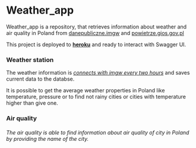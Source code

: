 # Weather_app

Weather_app is a repository, that retrieves information about weather and air quality in Poland from [danepubliczne.imgw](https://danepubliczne.imgw.pl/api/data/synop) and [powietrze.gios.gov.pl](https://powietrze.gios.gov.pl/pjp/content/api)

This project is deployed to **[heroku](https://arednaskel-weatherapp.herokuapp.com/weather-app/swagger-ui.html#/)** and ready to interact with Swagger UI.

### Weather station

The weather information is _[connects with imgw every two hours](https://github.com/aRednaskel/weather_app/blob/master/src/main/java/com/weather/imgw/weatherApp/config/Scheduler.java)_ and saves current data to the databse.

It is possible to get the average weather properties in Poland like temperature, pressure or to find not rainy cities or cities with temperature higher than give one. 

### Air quality
###### The air quality is able to find information about air quality of city in Poland by providing the name of the city.


